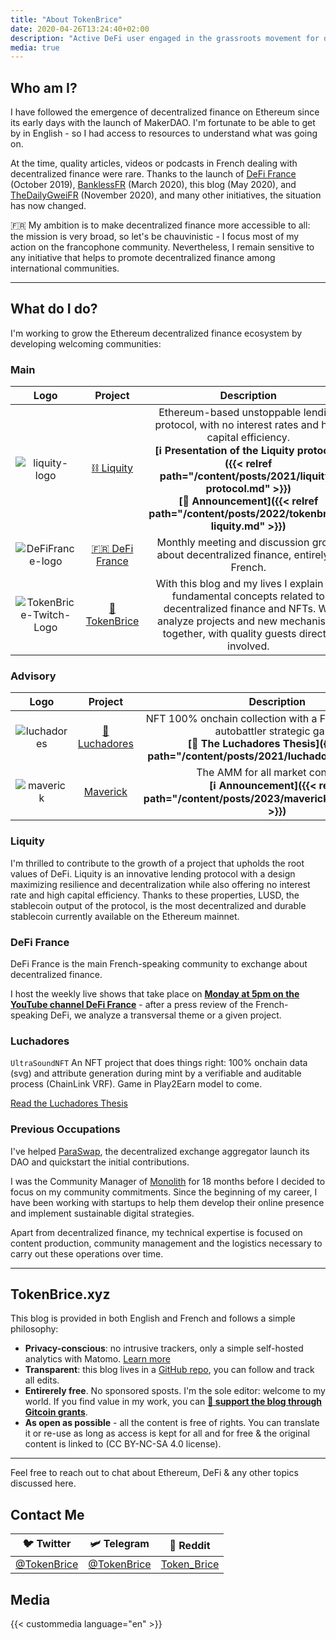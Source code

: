 ```yaml
---
title: "About TokenBrice"
date: 2020-04-26T13:24:40+02:00
description: "Active DeFi user engaged in the grassroots movement for decentralized finance, in France & across Europe."
media: true
---
```


## Who am I?

I have followed the emergence of decentralized finance on Ethereum since its early days with the launch of MakerDAO. I'm fortunate to be able to get by in English - so I had access to resources to understand what was going on.

At the time, quality articles, videos or podcasts in French dealing with decentralized finance were rare. Thanks to the launch of [DeFi France](https://discord.gg/3bWZcK2) (October 2019), [BanklessFR](https://banklessfr.substack.com/) (March 2020), this blog (May 2020), and [TheDailyGweiFR](https://thedailygweifr.substack.com/) (November 2020), and many other initiatives, the situation has now changed. 

🇫🇷 My ambition is to make decentralized finance more accessible to all: the mission is very broad, so let's be chauvinistic - I focus most of my action on the francophone community. Nevertheless, I remain sensitive to any initiative that helps to promote decentralized finance among international communities.

---

## What do I do?

I'm working to grow the Ethereum decentralized finance ecosystem by developing welcoming communities:

### Main

| Logo | Project | Description | Role |
| :---: | :---: | :---: | :---: |
| ![liquity-logo](/img/others/liquity.png) | [⛓️ Liquity](https://liquity.org) | Ethereum-based unstoppable lending protocol, with no interest rates and high capital efficiency. <br> **[ℹ️ Presentation of the Liquity protocol]({{< relref path="/content/posts/2021/liquity-protocol.md" >}})** <br> **[📢 Announcement]({{< relref path="/content/posts/2022/tokenbrice-liquity.md" >}})** | Strategy |
| ![DeFiFrance-logo](/img/others/defifrance-logo.png) | [🇫🇷 DeFi France](https://docs.defi-france.org) | Monthly meeting and discussion group about decentralized finance, entirely in French. | Coordinator |
| ![TokenBrice-Twitch-Logo](/img/main/emblem-color-square-250.png) | [🌌 TokenBrice](https://twitch.tv/tokenbrice) | With this blog and my lives I explain the fundamental concepts related to decentralized finance and NFTs. We analyze projects and new mechanisms together, with quality guests directly involved. | Main Host |

### Advisory

| Logo | Project | Description | Role |
| :---: | :---: | :---: | :---: |
| ![luchadores](/img/others/luchadores.png) | [👊 Luchadores](https://luchadores.io) | NFT 100% onchain collection with a Fight 2 Earn model autobattler strategic game <br> **[🤼 The Luchadores Thesis]({{< relref path="/content/posts/2021/luchadores-nft.md" >}})** | DeFi/Tokenomics Advisory |
|  ![maverick](/img/others/mav-symbol-color.png) | [Maverick](https://mav.xyz) | The AMM for all market conditions <br> **[ℹ️ Announcement]({{< relref path="/content/posts/2023/maverickxtokenbrice.md" >}})**  | Growth Strategy, Tokenomics & BD Advisor |


### Liquity

I'm thrilled to contribute to the growth of a project that upholds the root values of DeFi. Liquity is an innovative lending protocol with a design maximizing resilience and decentralization while also offering no interest rate and high capital efficiency. Thanks to these properties, LUSD, the stablecoin output of the protocol, is the most decentralized and durable stablecoin currently available on the Ethereum mainnet.

### DeFi France

DeFi France is the main French-speaking community to exchange about decentralized finance. 

I host the weekly live shows that take place on **[Monday at 5pm on the YouTube channel DeFi France](https://www.youtube.com/c/defifrance)** - after a press review of the French-speaking DeFi, we analyze a transversal theme or a given project.

### Luchadores

`UltraSoundNFT`
An NFT project that does things right: 100% onchain data (svg) and attribute generation during mint by a verifiable and auditable process (ChainLink VRF). Game in Play2Earn model to come.

[Read the Luchadores Thesis](https://tokenbrice.xyz/luchadores-nft/)

### Previous Occupations

I've helped [ParaSwap](https://paraswap.io), the decentralized exchange aggregator launch its DAO and quickstart the initial contributions.

I was the Community Manager of [Monolith](https://monolith.xyz) for 18 months before I decided to focus on my community commitments. Since the beginning of my career, I have been working with startups to help them develop their online presence and implement sustainable digital strategies. 

Apart from decentralized finance, my technical expertise is focused on content production, community management and the logistics necessary to carry out these operations over time.

---

## TokenBrice.xyz

This blog is provided in both English and French and follows a simple philosophy:

- **Privacy-conscious**: no intrusive trackers, only a simple self-hosted analytics with Matomo. [Learn more](https://tokenbrice.xyz/posts/2020/hello-world/)
- **Transparent**: this blog lives in a [GitHub repo](github.com/tokenbrice/blog/), you can follow and track all edits.
- **Entirerely free**. No sponsored sposts. I'm the sole editor: welcome to my world. If you find value in my work, you can **[🤗 support the blog through Gitcoin grants](https://gitcoin.co/grants/811/tokenbrice-shining-light-on-ethereums-defi-en-fr)**.
- **As open as possible** - all the content is free of rights. You can translate it or re-use as long as access is kept for all and for free & the original content is linked to (CC BY-NC-SA 4.0 license).

---

Feel free to reach out to chat about Ethereum, DeFi & any other topics discussed here.

## Contact Me

| 🐦 Twitter | 🛩 Telegram | 👾 Reddit |
| :---: | :---: | :---: |
| [@TokenBrice](https://twitter.com/tokenbrice) | [@TokenBrice](https://t.me/tokenbrice) | [Token_Brice](https://www.reddit.com/user/Token_Brice) |

## Media

{{< custommedia language="en" >}}
